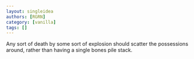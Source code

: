 ```yaml
---
layout: singleidea
authors: [RGRN]
category: [vanilla]
tags: []
---
```

Any sort of death by some sort of explosion should scatter the possessions around, rather than having a single bones pile stack.
